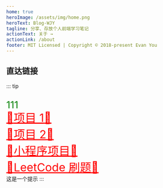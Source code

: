 ```yaml
---
home: true
heroImage: /assets/img/home.png
heroText: Blog-WJY
tagline: 分享、存放个人前端学习笔记
actionText: 关于 →
actionLink: /about
footer: MIT Licensed | Copyright © 2018-present Evan You
---
```


## 直达链接

::: tip <p style="color:green;font-size:26px;margin-bottom:-5px">111</p>
<a style="color:red;font-size:30px" href="/aa">:tada:项目 1:tada:</a>
</br>
<a style="color:red;font-size:30px" href="/aa">:tada:项目 2:tada:</a>
</br>
<a style="color:red;font-size:30px" href="/aa">:tada:小程序项目:tada:</a>
</br>
<a style="color:red;font-size:30px" href="/interview/leetcode/">:tada:LeetCode 刷题:tada:</a>
</br>
这是一个提示
:::
